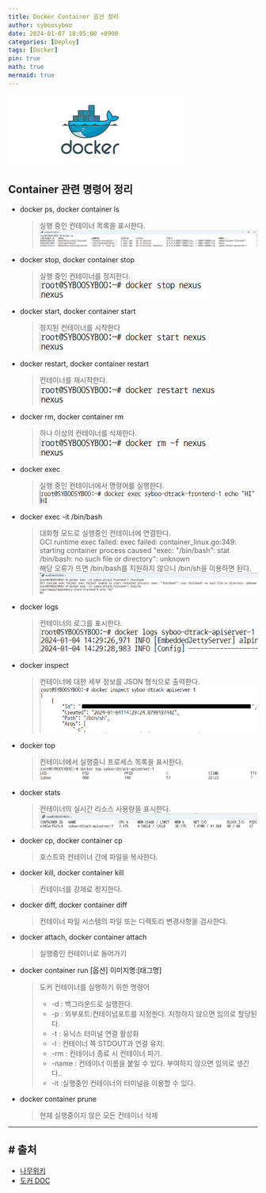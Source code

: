 ```yaml
---
title: Docker Container 옵션 정리
author: syboosyboo
date: 2024-01-07 18:05:00 +0900
categories: [Deploy]
tags: [Docker]
pin: true
math: true
mermaid: true
---
```


![도커 이미지](../assets/img/docker/docker.png)

## Container 관련 명령어 정리
- docker ps, docker container ls
  > 실행 중인 컨테이너 목록을 표시한다. <br/>
  ![docker ps.png](../assets/img/docker/container/docker%20ps.png)
- docker stop, docker container stop 
  > 실행 중인 컨테이너를 정지한다. <br/>
  ![docker stop.png](../assets/img/docker/container/docker%20stop.png)
- docker start, docker container start 
  > 정지된 컨테이너를 시작한다 <br/>
  ![docker start.png](../assets/img/docker/container/docker%20start.png)
- docker restart, docker container restart 
  > 컨테이너를 재시작한다. <br/>
  ![docker restart.png](../assets/img/docker/container/docker%20restart.png)
- docker rm, docker container rm
  > 하나 이상의 컨테이너를 삭제한다. <br/>
  ![docker rm.png](../assets/img/docker/container/docker%20rm.png)
- docker exec 
  > 실행 중인 컨테이너에서 명령어를 실행한다. <br/>
  ![docker exec.png](../assets/img/docker/container/docker%20exec.png)
- docker exec -it /bin/bash
  > 대화형 모드로 실행중인 컨테이너에 연결한다. <br/>
  > OCI runtime exec failed: exec failed: container_linux.go:349: starting container process caused "exec: \"/bin/bash\": stat /bin/bash: no such file or directory": unknown <br/>
  > 해당 오류가 뜨면 /bin/bash를 지원하지 않으니 /bin/sh을 이용하면 된다. <br/>
  ![docker exec-it.png](../assets/img/docker/container/docker%20exec-it.png)
- docker logs
  > 컨테이너의 로그를 표시한다. <br/>
  ![docker logs.png](../assets/img/docker/container/docker%20logs.png)
- docker inspect
  > 컨테이너에 대한 세부 정보를 JSON 형식으로 출력한다. <br/>
  ![docker inspect.png](../assets/img/docker/container/docker%20inspect.png)
- docker top
  > 컨테이너에서 실행중니 프로세스 목록을 표시한다. <br/>
  ![docker top.png](../assets/img/docker/container/docker%20top.png)
- docker stats
  > 컨테이너의 실시간 리소스 사용량을 표시한다. <br/>
  ![docker stat.png](../assets/img/docker/container/docker%20stat.png)
- docker cp, docker container cp
  > 호스트와 컨테이너 간에 파일을 복사한다.
- docker kill, docker container kill
  > 컨테이너를 강제로 정지한다.
- docker diff, docker container diff
  > 컨테이너 파일 시스템의 파일 또는 디렉토리 변경사항을 검사한다.
- docker attach, docker container attach
  > 실행중인 컨테이너로 들어가기
- docker container run [옵션] 이미지명:[태그명]
  > 도커 컨테이너를 실행하기 위한 명령어 <br/>
  > -  -d : 백그라운드로 실행한다.<br/>
  > -  -p : 외부포트:컨테이넘포트를 지정한다. 지정하지 않으면 임의로 할당된다.<br/>
  > -  -t : 유닉스 터미널 연결 활성화 <br/>
  > -  -l : 컨테이너 쪽 STDOUT과 연결 유지.<br/>
  > -  -rm : 컨테이너 종료 시 컨테이너 파기.<br/>
  > -  -name : 컨테이너 이름을 붙일 수 있다. 부여하지 않으면 임의로 생긴다..<br/>
  > -  -it :실행중인 컨테이너의 터미널을 이용할 수 있다. 
- docker container prune
  > 현재 실행중이지 않은 모든 컨테이너 삭제
  
---
##  # 출처
- [나무위키](https://namu.wiki/)
- [도커 DOC](https://docs.docker.com/engine/reference/run/)

